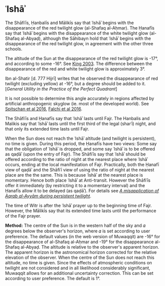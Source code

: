 # ʿIshāʾ
The Shāfiʿīs, Ḥanbalīs and Mālikīs say that ʿIshāʾ begins with the disappearance of the red twilight glow (al-Shafaq al-Aḥmar). The Ḥanafīs say that ʿIshāʾ begins with the disappearance of the white twilight glow (al-Shafaq al-Abyaḍ), although the Sāhibayn hold that ʿIshāʾ begins with the disappearance of the red twilight glow, in agreement with the other three schools.

The altitude of the Sun at the disappearance of the red twilight glow is -17°, and according to some -16°. See [King 2003](https://brill.com/abstract/title/7640). The difference between the disappearance of the red and white twilight glow is approximately 3°.

<note :label="false">Ibn al-Shatir [d. 777 Hijrī] writes that he observed the disappearance of red twilight (excluding yellow) at -16°, but a degree should be added to it. [_General Utility in the Practice of the Perfect Quadrant_]</note>

<note type="warning">It is not possible to determine this angle accurately in regions affected by artificial anthropogenic skyglow (ie. most of the developed world). See [Spitschan et al 2016](http://www.nature.com/articles/srep26756), [Falchi et al 2016](https://advances.sciencemag.org/content/2/6/e1600377.full).</note>

The Shāfiʿīs and Ḥanafīs say that ʿIshāʾ lasts until Fajr. The Hanbalis and Malikis say that ʿIshāʾ lasts until the first third of the legal (sharʿī) night, and that only its extended time lasts until Fajr.

<note :label="false">When the Sun does not reach the ʿIshāʾ altitude (and twilight is persistent), no time is given. During this period, the Ḥanafīs have two views: Some say that the obligation of ʿIshāʾ is dropped, and some say ʿIshāʾ is to be offered as qaḍāʾ (upon the entry of Fajr). The Shāfiʿīs say that ʿIshāʾ should be offered according to the ratio of night at the nearest place where ʿIshāʾ occurs, ending at the local manifestation of Fajr. Practically, both the Ḥanafī view of qaḍāʾ and the Shāfiʿī view of using the ratio of night at the nearest place are the the same. This is because ʿIshāʾ at the nearest place is momentary. Hence both place ʿIshāʾ at Anti-transit. However the Shāfiʿīs offer it immediately (by restricting it to a momentary interval) and the Ḥanafīs allow it to be delayed (as qaḍāʾ). For details see [_A misapplication of Aqrab al-Ayyām during persistent twilight_](/aqrab-al-ayyam).</note>

The time of Witr is after the ʿIshāʾ prayer up to the beginning time of Fajr. However, the Mālikīs say that its extended time lasts until the performance of the Fajr prayer.

**Method:** The centre of the Sun is in the western half of the sky and 𝛼 degrees below the observer's horizon, where 𝛼 is set according to user preference. The default values (in the web version of Muwaqqit) are -16° for the disappearance of al-Shafaq al-Aḥmar and -19° for the disappearance al-Shafaq al-Abyaḍ. The altitude is relative to the observer's apparent horizon. The apparent horizon is the astronomical horizon corrected for the relative elevation of the observer. When the centre of the Sun does not reach this altitude, no time is given. Since the effects of atmospheric conditions on twilight are not considered and in all likelihood considerably significant, Muwaqqit allows for an additional uncertainty correction. This can be set according to user preference. The default is 1°.